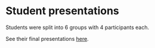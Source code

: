 # Student presentations

Students were split into 6 groups with 4 participants each.

See their final presentations [here](https://drive.google.com/drive/folders/1KwdtmI6ld3_glk_yDMyHCM5DBXGrIsT0).
